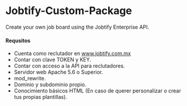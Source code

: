 # Jobtify-Custom-Package
Create your own job board using the Jobtify Enterprise API.


#### Requsitos
- Cuenta como reclutador en www.jobtify.com.mx
- Contar con clave TOKEN y KEY.
- Contar con acceso a la API para reclutadores.
- Servidor web Apache 5.6 o Superior.
- mod_rewrite.
- Dominio y subdominio propio.
- Conocimiento básicos HTML (En caso de querer personalizar o crear tus propias plantillas).

